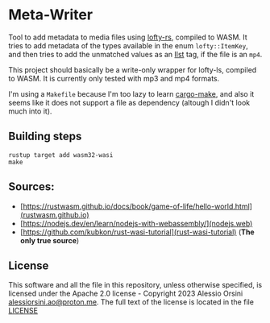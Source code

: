 # Meta-Writer 

Tool to add metadata to media files using [lofty-rs](https://github.com/Serial-ATA/lofty-rs/), compiled to WASM. It tries to add metadata of the types available in the enum `lofty::ItemKey`, and then tries to add the unmatched values as an [Ilst](https://developer.apple.com/documentation/quicktime-file-format/metadata_item_list_atom) tag, if the file is an `mp4`.

This project should basically be a write-only wrapper for lofty-ls, compiled to WASM. It is currently only tested with mp3 and mp4 formats.

I'm using a `Makefile` because I'm too lazy to learn [cargo-make](https://crates.io/crates/cargo-make), and also it seems like it does not support a file as dependency (altough I didn't look much into it).

## Building steps

```
rustup target add wasm32-wasi
make
```

## Sources:

- [https://rustwasm.github.io/docs/book/game-of-life/hello-world.html](rustwasm.github.io)
- [https://nodejs.dev/en/learn/nodejs-with-webassembly/](nodejs.web)
- [https://github.com/kubkon/rust-wasi-tutorial](rust-wasi-tutorial) (**The only true source**)

## License

This software and all the file in this repository, unless otherwise specified, is licensed under the Apache 2.0 license - Copyright 2023 Alessio Orsini <alessiorsini.ao@proton.me>. The full text of the license is located in the file [LICENSE](./LICENSE)
